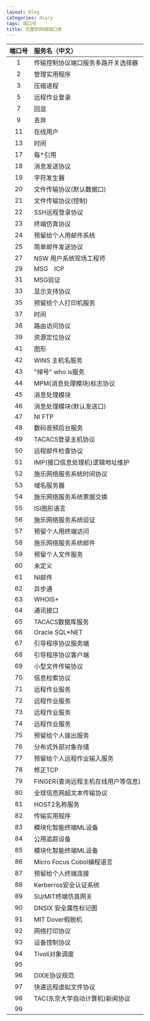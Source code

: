```yaml
---
layout: blog
categories: diary
tags: 端口号
title: 完整的网络端口表
---
```


|端口号|服务名（中文）|
|:---:|:---|
| 1 | 传输控制协议端口服务多路开关选择器 |
| 2 | 管理实用程序 |
| 3 | 压缩进程 |
| 5 | 远程作业登录 |
| 7 | 回显 |
| 9 | 丢弃 |
| 11 | 在线用户 |
| 13 | 时间 |
| 17 | 每*引用 |
| 18 | 消息发送协议 |
| 19 | 字符发生器 |
| 20 | 文件传输协议(默认数据口) |
| 21 | 文件传输协议(控制) |
| 22 | SSH远程登录协议 |
| 23 | 终端仿真协议 |
| 24 | 预留给个人用邮件系统 |
| 25 | 简单邮件发送协议 |
| 27 | NSW 用户系统现场工程师 |
| 29 | MSG　ICP |
| 31 | MSG验证 |
| 33 | 显示支持协议 |
| 35 | 预留给个人打印机服务 |
| 37 | 时间 |
| 38 | 路由访问协议 |
| 39 | 资源定位协议 |
| 41 | 图形 |
| 42 | WINS 主机名服务 |
| 43 | "绰号" who is服务 |
| 44 | MPM(消息处理模块)标志协议 |
| 45 | 消息处理模块 |
| 46 | 消息处理模块(默认发送口) |
| 47 | NI FTP |
| 48 | 数码音频后台服务 |　 
| 49 | TACACS登录主机协议 |
| 50 | 远程邮件检查协议 |
| 51 | IMP(接口信息处理机)逻辑地址维护 |
| 52 | 施乐网络服务系统时间协议 |
| 53 | 域名服务器 |
| 54 | 施乐网络服务系统票据交换 |
| 55 | ISI图形语言 |
| 56 | 施乐网络服务系统验证 |
| 57 | 预留个人用终端访问 |
| 58 | 施乐网络服务系统邮件 |
| 59 | 预留个人文件服务 |
| 60 | 未定义 |
| 61 | NI邮件 |
| 62 | 异步通 |
| 63 | WHOIS+ |
| 64 | 通讯接口 |
| 65 | TACACS数据库服务 |
| 66 | Oracle SQL*NET |
| 67 | 引导程序协议服务端 |
| 68 | 引导程序协议客户端 |
| 69 | 小型文件传输协议 |
| 70 | 信息检索协议 |
| 71 | 远程作业服务 |
| 72 | 远程作业服务 |
| 73 | 远程作业服务 |
| 74 | 远程作业服务 |
| 75 | 预留给个人拨出服务 |
| 76 | 分布式外部对象存储　|
| 77 | 预留给个人远程作业输入服务|
| 78 | 修正TCP |
| 79 | FINGER(查询远程主机在线用户等信息)|
| 80 | 全球信息网超文本传输协议|
| 81 | HOST2名称服务|
| 82 | 传输实用程序|
| 83 | 模块化智能终端ML设备|
| 84 | 公用追踪设备|
| 85 | 模块化智能终端ML设备|
| 86 | Micro Focus Cobol编程语言|
| 87 | 预留给个人终端连接|
| 88 | Kerberros安全认证系统|
| 89 | SU/MIT终端仿真网关|
| 90 | DNSIX 安全属性标记图　|
| 91 | MIT Dover假脱机|
| 92 | 网络打印协议|
| 93 | 设备控制协议|
| 94 | Tivoli对象调度|
| 95 | |　　　　　　　　　　　 
| 96 | DIXIE协议规范|
| 97 | 快速远程虚拟文件协议　|
| 98 | TAC(东京大学自动计算机)新闻协议|
| 99 | |